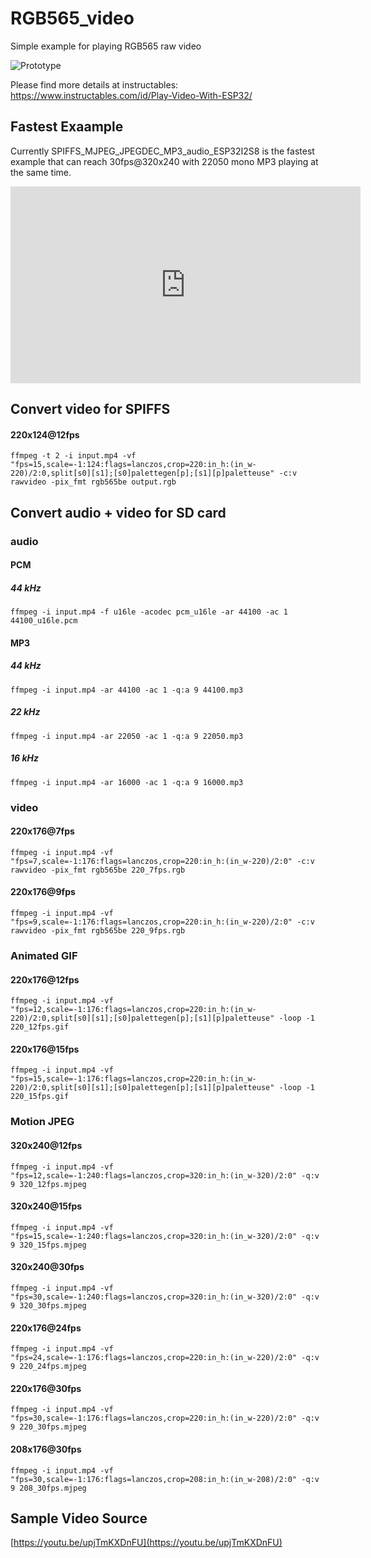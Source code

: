 # RGB565_video

Simple example for playing RGB565 raw video

![Prototype](https://content.instructables.com/ORIG/FXF/C099/KDFYF9XB/FXFC099KDFYF9XB.jpg?crop=1.2%3A1&width=306)

Please find more details at instructables:
https://www.instructables.com/id/Play-Video-With-ESP32/

## Fastest Exaample

Currently SPIFFS_MJPEG_JPEGDEC_MP3_audio_ESP32I2S8 is the fastest example that can reach 30fps@320x240 with 22050 mono MP3 playing at the same time.

<iframe width="560" height="315" src="https://www.youtube.com/embed/9azhmFFMqG4" title="YouTube video player" frameborder="0" allow="accelerometer; autoplay; clipboard-write; encrypted-media; gyroscope; picture-in-picture" allowfullscreen></iframe>

## Convert video for SPIFFS

#### 220x124@12fps

`ffmpeg -t 2 -i input.mp4 -vf "fps=15,scale=-1:124:flags=lanczos,crop=220:in_h:(in_w-220)/2:0,split[s0][s1];[s0]palettegen[p];[s1][p]paletteuse" -c:v rawvideo -pix_fmt rgb565be output.rgb`

## Convert audio + video for SD card

### audio

#### PCM

##### 44 kHz
`ffmpeg -i input.mp4 -f u16le -acodec pcm_u16le -ar 44100 -ac 1 44100_u16le.pcm`

#### MP3

##### 44 kHz
`ffmpeg -i input.mp4 -ar 44100 -ac 1 -q:a 9 44100.mp3`

##### 22 kHz
`ffmpeg -i input.mp4 -ar 22050 -ac 1 -q:a 9 22050.mp3`

##### 16 kHz
`ffmpeg -i input.mp4 -ar 16000 -ac 1 -q:a 9 16000.mp3`

### video

#### 220x176@7fps

`ffmpeg -i input.mp4 -vf "fps=7,scale=-1:176:flags=lanczos,crop=220:in_h:(in_w-220)/2:0" -c:v rawvideo -pix_fmt rgb565be 220_7fps.rgb`

#### 220x176@9fps

`ffmpeg -i input.mp4 -vf "fps=9,scale=-1:176:flags=lanczos,crop=220:in_h:(in_w-220)/2:0" -c:v rawvideo -pix_fmt rgb565be 220_9fps.rgb`

### Animated GIF

#### 220x176@12fps

`ffmpeg -i input.mp4 -vf "fps=12,scale=-1:176:flags=lanczos,crop=220:in_h:(in_w-220)/2:0,split[s0][s1];[s0]palettegen[p];[s1][p]paletteuse" -loop -1 220_12fps.gif`

#### 220x176@15fps

`ffmpeg -i input.mp4 -vf "fps=15,scale=-1:176:flags=lanczos,crop=220:in_h:(in_w-220)/2:0,split[s0][s1];[s0]palettegen[p];[s1][p]paletteuse" -loop -1 220_15fps.gif`

### Motion JPEG

#### 320x240@12fps

`ffmpeg -i input.mp4 -vf "fps=12,scale=-1:240:flags=lanczos,crop=320:in_h:(in_w-320)/2:0" -q:v 9 320_12fps.mjpeg`

#### 320x240@15fps

`ffmpeg -i input.mp4 -vf "fps=15,scale=-1:240:flags=lanczos,crop=320:in_h:(in_w-320)/2:0" -q:v 9 320_15fps.mjpeg`

#### 320x240@30fps

`ffmpeg -i input.mp4 -vf "fps=30,scale=-1:240:flags=lanczos,crop=320:in_h:(in_w-320)/2:0" -q:v 9 320_30fps.mjpeg`

#### 220x176@24fps

`ffmpeg -i input.mp4 -vf "fps=24,scale=-1:176:flags=lanczos,crop=220:in_h:(in_w-220)/2:0" -q:v 9 220_24fps.mjpeg`

#### 220x176@30fps

`ffmpeg -i input.mp4 -vf "fps=30,scale=-1:176:flags=lanczos,crop=220:in_h:(in_w-220)/2:0" -q:v 9 220_30fps.mjpeg`

#### 208x176@30fps

`ffmpeg -i input.mp4 -vf "fps=30,scale=-1:176:flags=lanczos,crop=208:in_h:(in_w-208)/2:0" -q:v 9 208_30fps.mjpeg`

## Sample Video Source

[https://youtu.be/upjTmKXDnFU](https://youtu.be/upjTmKXDnFU)
